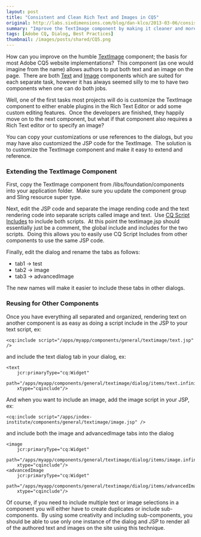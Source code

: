 ```yaml
---
layout: post
title: "Consistent and Clean Rich Text and Images in CQ5"
original: http://labs.sixdimensions.com/blog/dan-klco/2013-03-06/consistent-and-clean-rich-text-and-images-cq5
summary: "Improve the TextImage component by making it cleaner and more consistent"
tags: [Adobe CQ, Dialog, Best Practices]
thumbnail: /images/posts/shared/CQ5.png
---
```


How can you improve on the humble [TextImage](http://dev.day.com/docs/en/cq/current/wcm/default_components.html#Text%20Image "Adobe Text Image Component Documentation") component; the basis for most Adobe CQ5 website implementations? &nbsp;This component (as one would imagine from the name) allows authors to put both text and an image on the page. &nbsp;There are both [Text](http://dev.day.com/docs/en/cq/current/wcm/default_components.html#Text "Adobe CQ Text Component Documentation") and [Image](http://dev.day.com/docs/en/cq/current/wcm/default_components.html#Image "Adobe CQ Image Component Documentation") components which are suited for each separate task, however it has always seemed silly to me to have two components when one can do both jobs.

Well, one of the first tasks most projects will do is customize the TextImage component to either enable plugins in the Rich Text Editor or add some custom editing features. &nbsp;Once the developers are finished, they happily move on to the next component, but what if that component also requires a Rich Text editor or to specify an image? &nbsp;

You can copy your customizations or use references to the dialogs, but you may have also customized the JSP code for the TextImage. &nbsp;The solution is to customize the TextImage component and make it easy to extend and reference.

### Extending the TextImage Component

First, copy the TextImage component from /libs/foundation/components into your application folder. &nbsp;Make sure you update the component group and Sling resource super type.

Next, edit the JSP code and separate the image rending code and the text rendering code into separate scripts called image and text. &nbsp;Use [CQ Script Includes](http://dev.day.com/docs/en/cq/current/howto/taglib.html# "Adobe CQ Include Documentation") to include both scripts. &nbsp;At this point the textimage.jsp should essentially just be a comment, the global include and includes for the two scripts. &nbsp;Doing this allows you to easily use CQ Script Includes from other components to use the same JSP code.

Finally, edit the dialog and rename the tabs as follows:

*   tab1 -> test
*   tab2 -> image
*   tab3 -> advancedImage

The new names will make it easier to include these tabs in other dialogs.

### Reusing for Other Components

Once you have everything all separated and organized, rendering text on another component is as easy as doing a script include in the JSP to your text script, ex:

	<cq:include script="/apps/myapp/components/general/textimage/text.jsp" />

and include the text dialog tab in your dialog, ex:

	<text
		jcr:primaryType="cq:Widget"
		path="/apps/myapp/components/general/textimage/dialog/items/text.infinity.json"
		xtype="cqinclude"/>

And when you want to include an image, add the image script in your JSP, ex:

	<cq:include script="/apps/index-institute/components/general/textimage/image.jsp" />

and include both the image and advancedImage tabs into the dialog

	<image
		jcr:primaryType="cq:Widget"
		path="/apps/myapp/components/general/textimage/dialog/items/image.infinity.json"
		xtype="cqinclude"/>
	<advancedImage
		jcr:primaryType="cq:Widget"
		path="/apps/myapp/components/general/textimage/dialog/items/advancedImage.infinity.json"
		xtype="cqinclude"/>

Of course, if you need to include multiple text or image selections in a component you will either have to create duplicates or include sub-components. &nbsp;By using some creativity and including sub-components, you should be able to use only one instance of the dialog and JSP to render all of the authored text and images on the site using this technique.